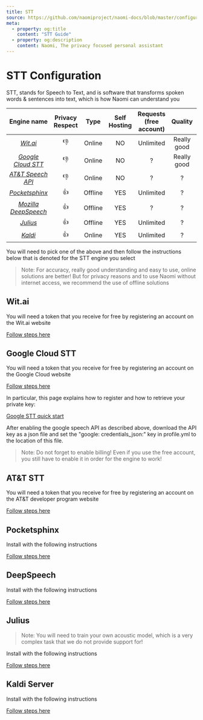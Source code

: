 ```yaml
---
title: STT
source: https://github.com/naomiproject/naomi-docs/blob/master/configuration/stt.md
meta:
  - property: og:title
    content: "STT Guide"
  - property: og:description
    content: Naomi, The privacy focused personal assistant
---
```


# STT Configuration

STT, stands for Speech to Text, and is software that transforms spoken words & sentences into text, which is how Naomi can understand you

| Engine name      | Privacy Respect | Type    | Self Hosting | Requests (free account) | Quality     | Platform |
|:----------------:|:---------------:|:-------:|:------------:|:-----------------------:|:-----------:|:--------:|
| [*Wit.ai*](#witai) | 👎              | Online  | NO           | Unlimited               | Really good | Any      |
| [*Google Cloud STT*](#google-cloud-stt) | 👎              | Online  | NO           | ?                       | Really good | Any      |
| [*AT&T Speech API*](#att-stt)  | 👎              | Online  | NO           | ?                       | ?           | Any      |
| [*Pocketsphinx*](#pocketsphinx)     | 👍              | Offline | YES          | Unlimited               | ?           | Linux 🐧 |
| [*Mozilla DeepSpeech*](#mozilla-deepspeech)       | 👍              | Offline | YES          | ?                       | ?           | Linux 🐧 |
| [*Julius*](#julius)           | 👍              | Offline | YES          | Unlimited               | ?           | Linux 🐧 |
| [*Kaldi*](#kaldi-server)            | 👍              | Online  | YES          | Unlimited               | ?           | Linux 🐧 |

You will need to pick one of the above and then follow the instructions below that is denoted for the STT engine you select

>Note: For accuracy, really good understanding and easy to use, online solutions are better! But for privacy reasons and to use Naomi without internet access, we recommend the use of offline solutions

## Wit.ai

You will need a token that you receive for free by registering an account on the Wit.ai website

[Follow steps here](https://wit.ai/)

## Google Cloud STT

You will need a token that you receive for free by registering an account on the Google Cloud website

[Follow steps here](https://cloud.google.com/speech-to-text/)

In particular, this page explains how to register and how to retrieve your private key:

[Google STT quick start](https://cloud.google.com/speech-to-text/docs/quickstart-protocol)

After enabling the google speech API as described above, download the API key as a json file and set the "google: credentials_json:" 
key in profile.yml to the location of this file.

>Note: Do not forget to enable billing! Even if you use the free account, you still have to enable it in order for the engine to work!

## AT&T STT

You will need a token that you receive for free by registering an account on the AT&T developer program website

[Follow steps here](https://developer.att.com/blog/at-amp-t-text-to-speech-and-speech-to-text-api-tutorial)

## Pocketsphinx

Install with the following instructions

[Follow steps here](../plugins/pocketsphinx-install.html)

## DeepSpeech

Install with the following instructions

[Follow steps here](../plugins/deepspeech-setup.html)

## Julius

>Note: You will need to train your own acoustic model, which is a very complex task that we do not provide support for!

Install with the following instructions

[Follow steps here](https://julius.osdn.jp/juliusbook/en/desc_install.html)

## Kaldi Server

Install with the following instructions

[Follow steps here](http://kaldi-asr.org/doc/)

<DocPreviousVersions/>
<EditPageLink/>
